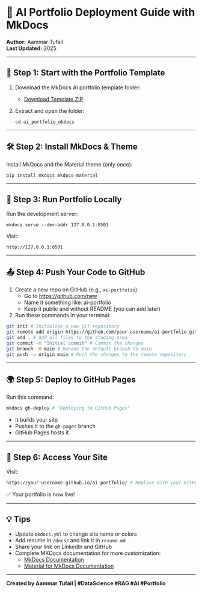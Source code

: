 # 🚀 AI Portfolio Deployment Guide with MkDocs

**Author:** Aammar Tufail  
**Last Updated:** 2025

---

## 📁 Step 1: Start with the Portfolio Template

1. Download the MkDocs AI portfolio template folder:
   - [Download Template ZIP](./ai_portfolio_mkdocs.zip)

2. Extract and open the folder:
   ```
   cd ai_portfolio_mkdocs
   ```

---

## 🛠 Step 2: Install MkDocs & Theme

Install MkDocs and the Material theme (only once):

```
pip install mkdocs mkdocs-material
```

---

## 🧪 Step 3: Run Portfolio Locally

Run the development server:

```
mkdocs serve --dev-addr 127.0.0.1:8501
```

Visit:
```
http://127.0.0.1:8501
```

---

## 📤 Step 4: Push Your Code to GitHub

1. Create a new repo on GitHub (e.g., `ai-portfolio`)
   - Go to https://github.com/new
   - Name it something like: ai-portfolio
   - Keep it public and without README (you can add later)
2. Run these commands in your terminal:

```bash
git init # Initialize a new Git repository
git remote add origin https://github.com/your-username/ai-portfolio.git # Replace with your repo URL
git add . # Add all files to the staging area
git commit -m "Initial commit" # Commit the changes
git branch -M main # Rename the default branch to main 
git push -u origin main # Push the changes to the remote repository
```

---

## 🌍 Step 5: Deploy to GitHub Pages

Run this command:

```bash
mkdocs gh-deploy # "Deploying to GitHub Pages"
```

- It builds your site
- Pushes it to the `gh-pages` branch
- GitHub Pages hosts it

---

## 🔗 Step 6: Access Your Site

Visit:

```bash
https://your-username.github.io/ai-portfolio/ # Replace with your GitHub username
```

✅ Your portfolio is now live!

---

## 💡 Tips

- Update `mkdocs.yml` to change site name or colors
- Add resume in `/docs/` and link it in `resume.md`
- Share your link on LinkedIn and GitHub
- Complete MKDocs documentation for more customization:
  - [MkDocs Documentation](https://www.mkdocs.org/user-guide/writing-your-docs/)
  - [Material for MkDocs Documentation](https://squidfunk.github.io/mkdocs-material/getting-started/)

---

**Created by Aammar Tufail | #DataScience #RAG #AI #Portfolio**